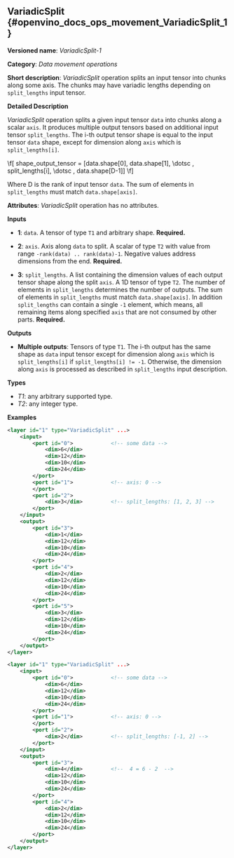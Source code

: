 ## VariadicSplit <a name="VariadicSplit"></a> {#openvino_docs_ops_movement_VariadicSplit_1}

**Versioned name**: *VariadicSplit-1*

**Category**: *Data movement operations*

**Short description**: *VariadicSplit* operation splits an input tensor into chunks along some axis. The chunks may have variadic lengths depending on `split_lengths` input tensor.

**Detailed Description**

*VariadicSplit* operation splits a given input tensor `data` into chunks along a scalar `axis`. It produces multiple output tensors based on additional input tensor `split_lengths`.
The i-th output tensor shape is equal to the input tensor `data` shape, except for dimension along `axis` which is `split_lengths[i]`.

\f[
shape\_output\_tensor = [data.shape[0], data.shape[1], \dotsc , split\_lengths[i], \dotsc , data.shape[D-1]]
\f]

Where D is the rank of input tensor `data`. The sum of elements in `split_lengths` must match `data.shape[axis]`.

**Attributes**: *VariadicSplit* operation has no attributes.

**Inputs**

* **1**: `data`. A tensor of type `T1` and arbitrary shape. **Required.**

* **2**: `axis`. Axis along `data` to split. A scalar of type `T2` with value from range `-rank(data) .. rank(data)-1`. Negative values address dimensions from the end. 
**Required.**

* **3**: `split_lengths`. A list containing the dimension values of each output tensor shape along the split `axis`. A 1D tensor of type `T2`. The number of elements in `split_lengths` determines the number of outputs. The sum of elements in `split_lengths` must match `data.shape[axis]`. In addition `split_lengths` can contain a single `-1` element, which means, all remaining items along specified `axis` that are not consumed by other parts. **Required.**

**Outputs**

* **Multiple outputs**: Tensors of type `T1`. The i-th output has the same shape as `data` input tensor except for dimension along `axis` which is `split_lengths[i]` if `split_lengths[i] != -1`. Otherwise, the dimension along `axis` is processed as described in `split_lengths` input description.

**Types**

* *T1*: any arbitrary supported type.
* *T2*: any integer type.

**Examples**

```xml
<layer id="1" type="VariadicSplit" ...>
    <input>
        <port id="0">            <!-- some data -->
            <dim>6</dim>
            <dim>12</dim>
            <dim>10</dim>
            <dim>24</dim>
        </port>
        <port id="1">            <!-- axis: 0 -->
        </port>
        <port id="2">
            <dim>3</dim>         <!-- split_lengths: [1, 2, 3] -->
        </port>
    </input>
    <output>
        <port id="3">
            <dim>1</dim>
            <dim>12</dim>
            <dim>10</dim>
            <dim>24</dim>
        </port>
        <port id="4">
            <dim>2</dim>
            <dim>12</dim>
            <dim>10</dim>
            <dim>24</dim>
        </port>
        <port id="5">
            <dim>3</dim>
            <dim>12</dim>
            <dim>10</dim>
            <dim>24</dim>
        </port>
    </output>
</layer>
```

```xml
<layer id="1" type="VariadicSplit" ...>
    <input>
        <port id="0">            <!-- some data -->
            <dim>6</dim>
            <dim>12</dim>
            <dim>10</dim>
            <dim>24</dim>
        </port>
        <port id="1">            <!-- axis: 0 -->
        </port>
        <port id="2">
            <dim>2</dim>         <!-- split_lengths: [-1, 2] -->
        </port>
    </input>
    <output>
        <port id="3">
            <dim>4</dim>         <!--  4 = 6 - 2  -->
            <dim>12</dim>
            <dim>10</dim>
            <dim>24</dim>
        </port>
        <port id="4">
            <dim>2</dim>
            <dim>12</dim>
            <dim>10</dim>
            <dim>24</dim>
        </port>
    </output>
</layer>
```